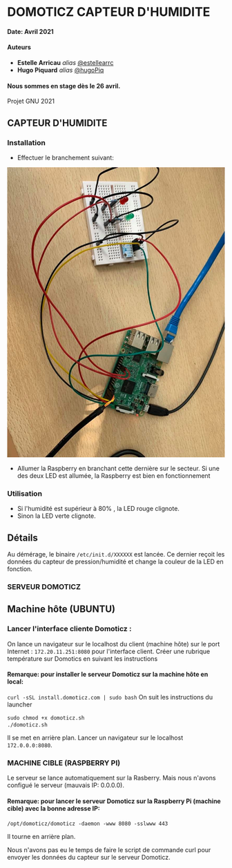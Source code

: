 # DOMOTICZ CAPTEUR D'HUMIDITE

#### Date: Avril 2021
#### Auteurs
* **Estelle Arricau** _alias_ [@estellearrc](https://github.com/estellearrc)
* **Hugo Piquard** _alias_ [@hugoPiq](https://github.com/hugoPiq)
#### Nous sommes en stage dès le 26 avril.
Projet GNU 2021

## CAPTEUR D'HUMIDITE
### Installation
* Effectuer le branchement suivant:

![alt text](https://github.com/hugoPiq/Domoticz/blob/main/176168470_506479097198002_6097645515706769262_n.jpg)

* Allumer la Raspberry en branchant cette dernière sur le secteur. Si une des deux LED est allumée, la Raspberry est bien en fonctionnement
### Utilisation
* Si l'humidité est supérieur à 80% , la LED rouge clignote.
* Sinon la LED verte clignote.

## Détails
Au démérage, le binaire ```/etc/init.d/XXXXXX``` est lancée.
Ce dernier reçoit les données du capteur de pression/humidité et change la couleur de la LED en fonction.






### SERVEUR DOMOTICZ

## Machine hôte (UBUNTU)
### Lancer l'interface cliente Domoticz :
On lance un navigateur sur le localhost du client (machine hôte) sur le port Internet : ```172.20.11.251:8080``` pour l'interface client.
Créer une rubrique température sur Domotics en suivant les instructions 

#### Remarque: pour installer le serveur Domoticz sur la machine hôte en local:
```curl -sSL install.domoticz.com | sudo bash```
On suit les instructions du launcher
```
sudo chmod +x domoticz.sh
./domoticz.sh
``` 
Il se met en arrière plan.
Lancer un navigateur sur le localhost ```172.0.0.0:8080```.


### MACHINE CIBLE (RASPBERRY PI)
Le serveur se lance automatiquement sur la Rasberry. Mais nous n'avons configué le serveur (mauvais IP: 0.0.0.0).
#### Remarque: pour lancer le serveur Domoticz sur la Raspberry Pi (machine cible) avec la bonne adresse IP:
````
/opt/domoticz/domoticz -daemon -www 8080 -sslwww 443
````
Il tourne en arrière plan.

Nous n'avons pas eu le temps de faire le script de commande curl pour envoyer les données du capteur sur le serveur Domoticz.
